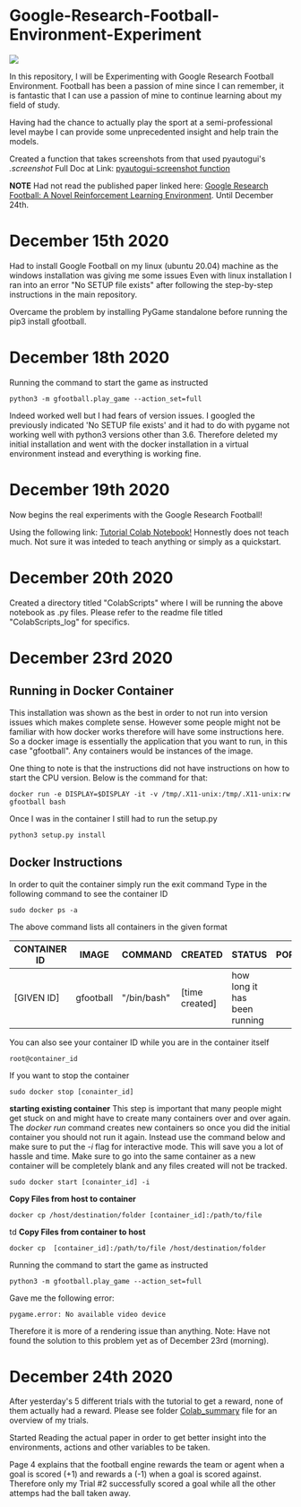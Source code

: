 # Google-Research-Football-Environment-Experiment

[<img src="https://images.app.goo.gl/ZRAzajAccMrWeZsb7">](https://ai.google/research/)


In this repository, I will be Experimenting with Google Research Football Environment.
Football has been a passion of mine since I can remember, it is fantastic that I can use a passion of mine to continue learning about my field of study.

Having had the chance to actually play the sport at a semi-professional level maybe I can provide some unprecedented insight and help train the models.

Created a function that takes screenshots from that used pyautogui's _.screenshot_
Full Doc at Link: [pyautogui-screenshot function](https://pyautogui.readthedocs.io/en/latest/screenshot.html)

**NOTE** Had not read the published paper linked here: [Google Research Football: A Novel Reinforcement Learning Environment](https://arxiv.org/pdf/1907.11180.pdf). Until December 24th.

# December 15th 2020
Had to install Google Football on my linux (ubuntu 20.04) machine as the windows installation was giving me some issues
Even with linux installation I ran into an error "No SETUP file exists" after following the step-by-step instructions in the main
repository.

Overcame the problem by installing PyGame standalone before running the pip3 install gfootball.

# December 18th 2020
Running the command to start the game as instructed

```console
python3 -m gfootball.play_game --action_set=full
```
Indeed worked well but I had fears of version issues. I googled the previously indicated 'No SETUP file exists' and it had to do with pygame not working well with python3 versions other than 3.6. Therefore deleted my initial installation and went with the docker installation in a virtual environment instead and everything is working fine.

# December 19th 2020
Now begins the real experiments with the Google Research Football!

Using the following link: [Tutorial Colab Notebook!](https://colab.research.google.com/github/google-research/football/blob/master/gfootball/colabs/gfootball_example_from_prebuild.ipynb) 
Honnestly does not teach much. Not sure it was inteded to teach anything or simply as a quickstart.


# December 20th 2020
Created a directory titled "ColabScripts" where I will be running the above notebook as .py files.
Please refer to the readme file titled "ColabScripts\_log" for specifics.

# December 23rd 2020
## Running in Docker Container

This installation was shown as the best in order to not run into version issues which makes complete sense.
However some people might not be familiar with how docker works therefore will have some instructions here.
So a docker image is essentially the application that you want to run, in this case "gfootball".
Any containers would be instances of the image.

One thing to note is that the instructions did not have instructions on how to start the CPU version.
Below is the command for that:

```console
docker run -e DISPLAY=$DISPLAY -it -v /tmp/.X11-unix:/tmp/.X11-unix:rw gfootball bash
```
Once I was in the container I still had to run the setup.py 

```console
python3 setup.py install
```

## Docker Instructions
In order to quit the container simply run the exit command
Type in the following command to see the container ID

```console
sudo docker ps -a
```
The above command lists all containers in the given format

| CONTAINER ID | IMAGE     | COMMAND     | CREATED        | STATUS                       | PORTS | NAMES         |
|--------------|-----------|-------------|----------------|------------------------------|-------|---------------|
| [GIVEN ID]   | gfootball | "/bin/bash" | [time created] | how long it has been running |       | [random name] |


You can also see your container ID while you are in the container itself
```console
root@container_id
```

If you want to stop the container
```console
sudo docker stop [conainter_id]
```

**starting existing container**
This step is important that many people might get stuck on and might have to create many containers over and over again.
The *docker run* command creates new containers so once you did the initial container you should not run it again.
Instead use the command below and make sure to put the *-i* flag for interactive mode.
This will save you a lot of hassle and time.
Make sure to go into the same container as a new container will be completely blank and any files created will not be tracked.
```console
sudo docker start [conainter_id] -i
```

**Copy Files from host to container**
```console
docker cp /host/destination/folder [container_id]:/path/to/file 
```
td
**Copy Files from container to host**
```console
docker cp  [container_id]:/path/to/file /host/destination/folder
```

Running the command to start the game as instructed
```console
python3 -m gfootball.play_game --action_set=full
```

Gave me the following error:
```console
pygame.error: No available video device
```
Therefore it is more of a rendering issue than anything.
Note: Have not found the solution to this problem yet as of December 23rd (morning).


# December 24th 2020
After yesterday's 5 different trials with the tutorial to get a reward, none of them actually had a reward.
Please see folder [Colab_summary](https://github.com/GateraGael/Google-Research-Football-Environment-Experiment/blob/main/ColabTutorial/colab_summary.md) file for an overview of my trials.

Started Reading the actual paper in order to get better insight into the environments, actions and other variables to be taken.

Page 4 explains that the football engine rewards the team or agent when a goal is scored (+1) and rewards a (-1) when a goal is scored against.
Therefore only my Trial #2 successfully scored a goal while all the other attemps had the ball taken away.




